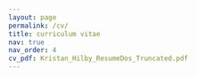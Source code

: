 ```yaml
---
layout: page
permalink: /cv/
title: curriculum vitae
nav: true
nav_order: 4
cv_pdf: Kristan_Hilby_ResumeDos_Truncated.pdf
---
```

<object data="../assets/pdf/Kristan_Hilby_ResumeDos_Truncated.pdf" width="1000" height="3750" type='application/pdf'></object>

